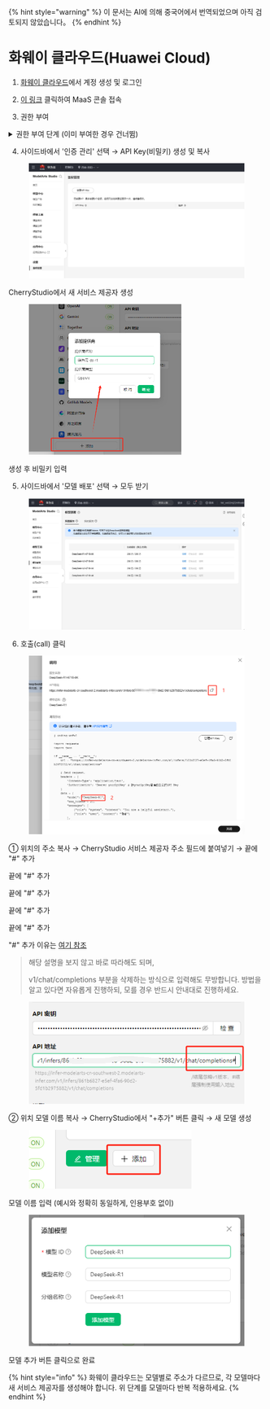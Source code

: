 
{% hint style="warning" %}
이 문서는 AI에 의해 중국어에서 번역되었으며 아직 검토되지 않았습니다。
{% endhint %}

# 화웨이 클라우드(Huawei Cloud)

1. [화웨이 클라우드](https://auth.huaweicloud.com/authui/login)에서 계정 생성 및 로그인

2. [이 링크](https://console.huaweicloud.com/modelarts/?region=cn-southwest-2#/model-studio/homepage) 클릭하여 MaaS 콘솔 접속

3. 권한 부여

<details>

<summary>권한 부여 단계 (이미 부여한 경우 건너뜀)</summary>

1. 위 링크 페이지 접속 후 안내에 따라 권한 부여 페이지 이동(IAM 서브 사용자 → 신규 위임 → 일반 사용자)

![](<../../.gitbook/assets/image (49).png>)

2. 생성 후 (2)의 링크 페이지로 재접속
3. 접근 권한 부족 안내 → "여기를 클릭하세요" 선택
4. 기존 권한 추가 및 확인

![](<../../.gitbook/assets/image (50).png>)

&#x20;주의: 초보자를 위한 방법으로, 복잡한 내용 없이 안내만 따라 클릭하면 됩니다. 직접 성공적으로 권한 부여할 수 있다면 본인 방식으로 진행 가능합니다.

</details>

4. 사이드바에서 '인증 관리' 선택 → API Key(비밀키) 생성 및 복사

<figure><img src="../../.gitbook/assets/微信截图_20250214034650.png" alt=""><figcaption></figcaption></figure>

CherryStudio에서 새 서비스 제공자 생성

<figure><img src="../../.gitbook/assets/image (1) (2).png" alt="" width="300"><figcaption></figcaption></figure>

생성 후 비밀키 입력

5. 사이드바에서 '모델 배포' 선택 → 모두 받기

<figure><img src="../../.gitbook/assets/微信截图_20250214034751.png" alt=""><figcaption></figcaption></figure>

6. 호출(call) 클릭

<figure><img src="../../.gitbook/assets/image (1) (2) (1).png" alt=""><figcaption></figcaption></figure>

① 위치의 주소 복사 → CherryStudio 서비스 제공자 주소 필드에 붙여넣기 → 끝에 "#" 추가

끝에 "#" 추가

끝에 "#" 추가

끝에 "#" 추가

끝에 "#" 추가

"#" 추가 이유는 [여기 참조](https://docs.cherry-ai.com/cherrystudio/preview/settings/providers#api-di-zhi)

> 해당 설명을 보지 않고 바로 따라해도 되며,
>
> v1/chat/completions 부분을 삭제하는 방식으로 입력해도 무방합니다. 방법을 알고 있다면 자유롭게 진행하되, 모를 경우 반드시 안내대로 진행하세요.

<figure><img src="../../.gitbook/assets/image (2) (3).png" alt=""><figcaption></figcaption></figure>

② 위치 모델 이름 복사 → CherryStudio에서 "+추가" 버튼 클릭 → 새 모델 생성

<figure><img src="../../.gitbook/assets/image (4) (3).png" alt=""><figcaption></figcaption></figure>

모델 이름 입력 (예시와 정확히 동일하게, 인용부호 없이)

<figure><img src="../../.gitbook/assets/image (3) (3).png" alt=""><figcaption></figcaption></figure>

모델 추가 버튼 클릭으로 완료

{% hint style="info" %}
화웨이 클라우드는 모델별로 주소가 다르므로, 각 모델마다 새 서비스 제공자를 생성해야 합니다. 위 단계를 모델마다 반복 적용하세요.
{% endhint %}